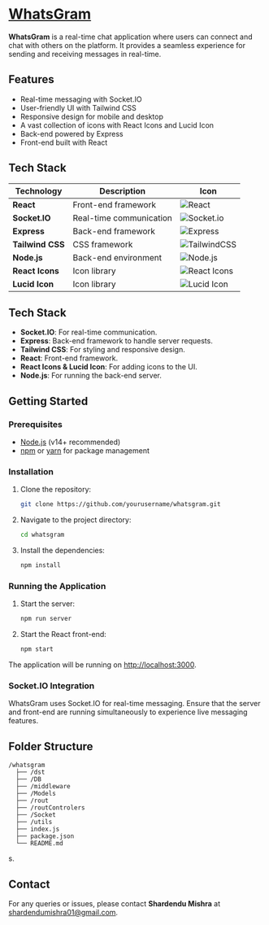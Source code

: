 # [WhatsGram](https://whatsgram-jm9c.onrender.com)

**WhatsGram** is a real-time chat application where users can connect and chat with others on the platform. It provides a seamless experience for sending and receiving messages in real-time.

## Features

- Real-time messaging with Socket.IO
- User-friendly UI with Tailwind CSS
- Responsive design for mobile and desktop
- A vast collection of icons with React Icons and Lucid Icon
- Back-end powered by Express
- Front-end built with React

## Tech Stack

| Technology      | Description                 | Icon                                                                                                                      |
|-----------------|-----------------------------|---------------------------------------------------------------------------------------------------------------------------|
| **React**       | Front-end framework         | ![React](https://img.shields.io/badge/React-20232A?style=for-the-badge&logo=react&logoColor=61DAFB)                       |
| **Socket.IO**   | Real-time communication     | ![Socket.io](https://img.shields.io/badge/Socket.io-black?style=for-the-badge&logo=socket.io&badgeColor=010101)           |
| **Express**     | Back-end framework          | ![Express](https://img.shields.io/badge/Express.js-404D59?style=for-the-badge)                                            |
| **Tailwind CSS**| CSS framework               | ![TailwindCSS](https://img.shields.io/badge/Tailwind_CSS-38B2AC?style=for-the-badge&logo=tailwind-css&logoColor=white)    |
| **Node.js**     | Back-end environment        | ![Node.js](https://img.shields.io/badge/Node.js-43853D?style=for-the-badge&logo=node.js&logoColor=white)                  |
| **React Icons** | Icon library                | ![React Icons](https://img.shields.io/badge/React_Icons-61DAFB?style=for-the-badge&logo=react)                            |
| **Lucid Icon**  | Icon library                | ![Lucid Icon](https://img.shields.io/badge/Lucid_Icons-yellow?style=for-the-badge&logo=react)                             |


## Tech Stack

- **Socket.IO**: For real-time communication.
- **Express**: Back-end framework to handle server requests.
- **Tailwind CSS**: For styling and responsive design.
- **React**: Front-end framework.
- **React Icons & Lucid Icon**: For adding icons to the UI.
- **Node.js**: For running the back-end server.

## Getting Started

### Prerequisites

- [Node.js](https://nodejs.org/en/) (v14+ recommended)
- [npm](https://www.npmjs.com/) or [yarn](https://yarnpkg.com/) for package management

### Installation

1. Clone the repository:

   ```bash
   git clone https://github.com/yourusername/whatsgram.git
   ```

2. Navigate to the project directory:

   ```bash
   cd whatsgram
   ```

3. Install the dependencies:

   ```bash
   npm install
   ```

### Running the Application

1. Start the server:

   ```bash
   npm run server
   ```

2. Start the React front-end:

   ```bash
   npm start
   ```

The application will be running on [http://localhost:3000](http://localhost:3000).

### Socket.IO Integration

WhatsGram uses Socket.IO for real-time messaging. Ensure that the server and front-end are running simultaneously to experience live messaging features.

## Folder Structure

```
/whatsgram
  ├── /dst
  ├── /DB          
  ├── /middleware          
  ├── /Models
  ├── /rout
  ├── /routControlers
  ├── /Socket
  ├── /utils
  ├── index.js     
  ├── package.json     
  └── README.md        
```
s.

## Contact

For any queries or issues, please contact **Shardendu Mishra** at shardendumishra01@gmail.com.
